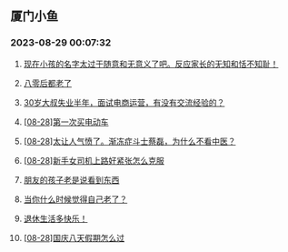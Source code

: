 ## 厦门小鱼 
### 2023-08-29 00:07:32

1. [现在小孩的名字太过于随意和无意义了吧。反应家长的无知和恬不知耻！](http://bbs.xmfish.com/read-htm-tid-18061714.html)

2. [八零后都老了](http://bbs.xmfish.com/read-htm-tid-18061700.html)

3. [30岁大叔失业半年，面试电商运营，有没有交流经验的？](http://bbs.xmfish.com/read-htm-tid-18061801.html)

4. [[08-28]第一次买电动车](http://bbs.xmfish.com/read-htm-tid-18061738.html)

5. [[08-28]太让人气愤了。渐冻症斗士蔡磊，为什么不看中医？](http://bbs.xmfish.com/read-htm-tid-18061703.html)

6. [[08-28]新手女司机上路好紧张怎么克服](http://bbs.xmfish.com/read-htm-tid-18061928.html)

7. [朋友的孩子老是说看到东西](http://bbs.xmfish.com/read-htm-tid-18062013.html)

8. [当你什么时候觉得自己老了？](http://bbs.xmfish.com/read-htm-tid-18061848.html)

9. [退休生活多快乐！](http://bbs.xmfish.com/read-htm-tid-18061666.html)

10. [[08-28]国庆八天假期怎么过](http://bbs.xmfish.com/read-htm-tid-18061849.html)

